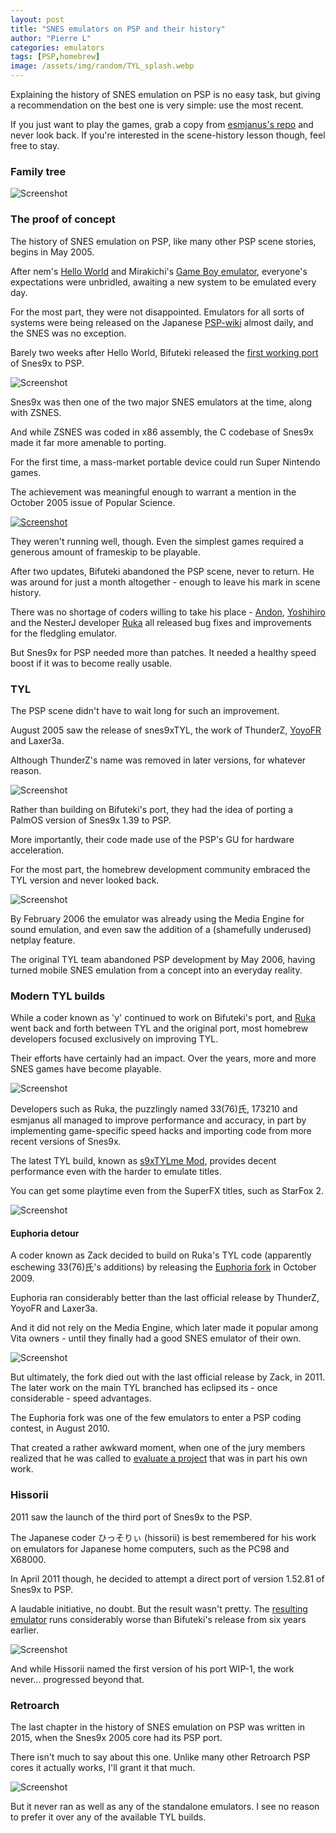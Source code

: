 ```yaml
---
layout: post
title: "SNES emulators on PSP and their history"
author: "Pierre L"
categories: emulators
tags: [PSP,homebrew]
image: /assets/img/random/TYL_splash.webp
---
```


Explaining the history of SNES emulation on PSP is no easy task, but giving a recommendation on the best one is very simple: use the most recent.

If you just want to play the games, grab a copy from [esmjanus's repo](https://github.com/esmjanus/snes9xTYL/releases) and never look back. If you're interested in the scene-history lesson though, feel free to stay.

### Family tree

![Screenshot](https://github.com/PSP-Archive/PSP-Archive.github.io/raw/gh-pages/assets/img/random/snes9x_PSP_famtree.webp)

### The proof of concept

The history of SNES emulation on PSP, like many other PSP scene stories, begins in May 2005. 

After nem's [Hello World](https://archive.org/details/hellopsp_R1.7z) and Mirakichi's [Game Boy emulator](https://archive.org/details/gbemu.7z), everyone's expectations were unbridled, awaiting a new system to be emulated every day.

For the most part, they were not disappointed. Emulators for all sorts of systems were being released on the Japanese [PSP-wiki](http://psp.holybell.to/) almost daily, and the SNES was no exception.

Barely two weeks after Hello World, Bifuteki released the [first working port](https://archive.org/details/snes-9-x.-7z) of Snes9x to PSP.

![Screenshot](https://github.com/PSP-Archive/PSP-Archive.github.io/raw/gh-pages/assets/img/snaps/bifuteki.webp)

Snes9x was then one of the two major SNES emulators at the time, along with ZSNES. 

And while ZSNES was coded in x86 assembly, the C codebase of Snes9x made it far more amenable to porting.

For the first time, a mass-market portable device could run Super Nintendo games. 

The achievement was meaningful enough to warrant a mention in the October 2005 issue of Popular Science.

[![Screenshot](https://github.com/PSP-Archive/PSP-Archive.github.io/raw/gh-pages/assets/img/random/PopSci_Oct05_trim.webp)](https://github.com/PSP-Archive/PSP-Archive.github.io/raw/gh-pages/assets/img/random/PopSci_Oct05.webp)

They weren't running well, though. Even the simplest games required a generous amount of frameskip to be playable. 

After two updates, Bifuteki abandoned the PSP scene, never to return. He was around for just a month altogether - enough to leave his mark in scene history.

There was no shortage of coders willing to take his place - [Andon](https://archive.org/details/uo_Snes9x-0.02pd2-20050728.7z), [Yoshihiro](https://archive.org/details/snes-9-x-yoshihiro-optimized.-7z) and the NesterJ developer [Ruka](https://archive.org/details/y33Ruka0034.7z) all released bug fixes and improvements for the fledgling emulator. 

But Snes9x for PSP needed more than patches. It needed a healthy speed boost if it was to become really usable.

### TYL

The PSP scene didn't have to wait long for such an improvement. 

August 2005 saw the release of snes9xTYL, the work of ThunderZ, [YoyoFR](http://yoyofr92.free.fr/psp/snespsp.html) and Laxer3a. 

Although ThunderZ's name was removed in later versions, for whatever reason.

![Screenshot](https://github.com/PSP-Archive/PSP-Archive.github.io/raw/gh-pages/assets/img/snaps/tyl_042_mario.webp)

Rather than building on Bifuteki's port, they had the idea of porting a PalmOS version of Snes9x 1.39 to PSP. 

More importantly, their code made use of the PSP's GU for hardware acceleration. 

For the most part, the homebrew development community embraced the TYL version and never looked back. 

![Screenshot](https://github.com/PSP-Archive/PSP-Archive.github.io/raw/gh-pages/assets/img/snaps/tyl_042.webp)

By February 2006 the emulator was already using the Media Engine for sound emulation, and even saw the addition of a (shamefully underused) netplay feature.

The original TYL team abandoned PSP development by May 2006, having turned mobile SNES emulation from a concept into an everyday reality. 

### Modern TYL builds

While a coder known as 'y' continued to work on Bifuteki's port, and [Ruka](https://web.archive.org/web/20070220052141/http://rukapsp.hp.infoseek.co.jp/) went back and forth between TYL and the original port, most homebrew developers focused exclusively on improving TYL.

Their efforts have certainly had an impact. Over the years, more and more SNES games have become playable. 

![Screenshot](https://github.com/PSP-Archive/PSP-Archive.github.io/raw/gh-pages/assets/img/snaps/esmjanus_dkc3.webp)

Developers such as Ruka, the puzzlingly named 33(76)氏, 173210 and esmjanus all managed to improve performance and accuracy, in part by implementing game-specific speed hacks and importing code from more recent versions of Snes9x.

The latest TYL build, known as [s9xTYLme Mod](https://archive.org/details/s9xTYLme_mod.7z), provides decent performance even with the harder to emulate titles.

You can get some playtime even from the SuperFX titles, such as StarFox 2.

![Screenshot](https://github.com/PSP-Archive/PSP-Archive.github.io/raw/gh-pages/assets/img/snaps/esmjanus_sf2.webp)

#### Euphoria detour

A coder known as Zack decided to build on Ruka's TYL code (apparently eschewing 33(76)氏's additions) by releasing the [Euphoria fork](https://web.archive.org/web/20091023065110/http://www.retroemu.com/forum/index.php?/topic/13-release-snes9x-euphoria-r1-speed/
) in October 2009.

Euphoria ran considerably better than the last official release by ThunderZ, YoyoFR and Laxer3a. 

And it did not rely on the Media Engine, which later made it popular among Vita owners - until they finally had a good SNES emulator of their own.

![Screenshot](https://github.com/PSP-Archive/PSP-Archive.github.io/raw/gh-pages/assets/img/snaps/euphoria.webp)

But ultimately, the fork died out with the last official release by Zack, in 2011. The later work on the main TYL branched has eclipsed its - once considerable - speed advantages.

The Euphoria fork was one of the few emulators to enter a PSP coding contest, in August 2010. 

That created a rather awkward moment, when one of the jury members realized that he was called to [evaluate a project](https://www.neoflash.com/forum/index.php?topic=6346.0) that was in part his own work.

### Hissorii

2011 saw the launch of the third port of Snes9x to the PSP. 

The Japanese coder ひっそりぃ (hissorii) is best remembered for his work on emulators for Japanese home computers, such as the PC98 and X68000. 

In April 2011 though, he decided to attempt a direct port of version 1.52.81 of Snes9x to PSP. 

A laudable initiative, no doubt. But the result wasn't pretty. The [resulting emulator](https://archive.org/details/snes9x-1.52.81-psp.7z) runs considerably worse than Bifuteki's release from six years earlier. 

![Screenshot](https://github.com/PSP-Archive/PSP-Archive.github.io/raw/gh-pages/assets/img/snaps/hissorii.webp)

And while Hissorii named the first version of his port WIP-1, the work never... progressed beyond that.

### Retroarch

The last chapter in the history of SNES emulation on PSP was written in 2015, when the Snes9x 2005 core had its PSP port.

There isn't much to say about this one. Unlike many other Retroarch PSP cores it actually works, I'll grant it that much.

![Screenshot](https://github.com/PSP-Archive/PSP-Archive.github.io/raw/gh-pages/assets/img/snaps/retroarch_snes9x.webp)

But it never ran as well as any of the standalone emulators. I see no reason to prefer it over any of the available TYL builds.
